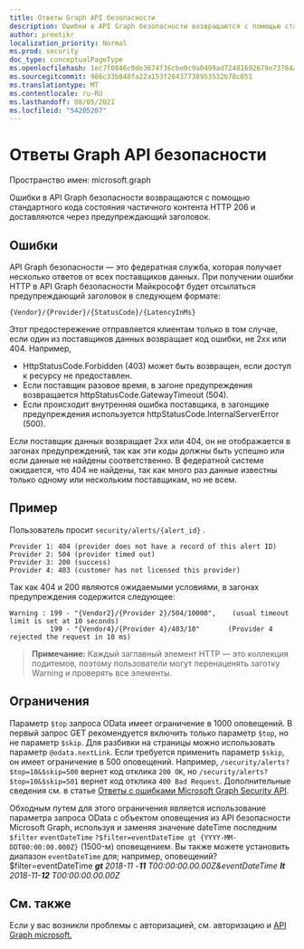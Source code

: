 ```yaml
---
title: Ответы Graph API безопасности
description: Ошибки в API Graph безопасности возвращаются с помощью стандартного кода состояния частичного контента HTTP 206 и доставляются через предупреждающий заголовок.
author: preetikr
localization_priority: Normal
ms.prod: security
doc_type: conceptualPageType
ms.openlocfilehash: 1ec7f0846c0de3674f36cbe0c9a0499ad72481692679e73784a8aafb53387cc2
ms.sourcegitcommit: 986c33b848fa22a153f28437738953532b78c051
ms.translationtype: MT
ms.contentlocale: ru-RU
ms.lasthandoff: 08/05/2021
ms.locfileid: "54205207"
---
```

# <a name="microsoft-graph-security-api-error-responses"></a>Ответы Graph API безопасности

Пространство имен: microsoft.graph

Ошибки в API Graph безопасности возвращаются с помощью стандартного кода состояния частичного контента HTTP 206 и доставляются через предупреждающий заголовок.

## <a name="errors"></a>Ошибки

API Graph безопасности — это федератная служба, которая получает несколько ответов от всех поставщиков данных. При получении ошибки HTTP в API Graph безопасности Майкрософт будет отсылаться предупреждающий заголовок в следующем формате:
<!-- { "blockType": "ignored" } -->

```http
{Vendor}/{Provider}/{StatusCode}/{LatencyInMs}
```

Этот предостережение отправляется клиентам только в том случае, если один из поставщиков данных возвращает код ошибки, не 2xx или 404. Например,

- HttpStatusCode.Forbidden (403) может быть возвращен, если доступ к ресурсу не предоставлен.
- Если поставщик разовое время, в загоне предупреждения возвращается httpStatusCode.GatewayTimeout (504).
- Если происходит внутренняя ошибка поставщика, в загонщике предупреждения используется httpStatusCode.InternalServerError (500).

Если поставщик данных возвращает 2xx или 404, он не отображается в загонах предупреждений, так как эти коды должны быть успешно или если данные не найдены соответственно. В федератной системе ожидается, что 404 не найдены, так как много раз данные известны только одному или нескольким поставщикам, но не всем.

## <a name="example"></a>Пример

Пользователь просит `security/alerts/{alert_id}` .

```
Provider 1: 404 (provider does not have a record of this alert ID)
Provider 2: 504 (provider timed out)
Provider 3: 200 (success)
Provider 4: 403 (customer has not licensed this provider)
```

Так как 404 и 200 являются ожидаемыми условиями, в загонах предупреждения содержится следующее:

```HTTP
Warning : 199 - "{Vendor2}/{Provider 2}/504/10000",    (usual timeout limit is set at 10 seconds)
          199 - "{Vendor4}/{Provider 4}/403/10"       (Provider 4 rejected the request in 10 ms)
```

> **Примечание:** Каждый заглавный элемент HTTP — это коллекция подитемов, поэтому пользователи могут перенаценять заготку Warning и проверять все элементы.

## <a name="constraints"></a>Ограничения

Параметр `$top` запроса OData имеет ограничение в 1000 оповещений. В первый запрос GET рекомендуется включить только параметр `$top`, но не параметр `$skip`. Для разбивки на страницы можно использовать параметр `@odata.nextLink`. Если требуется применить параметр `$skip`, он имеет ограничение в 500 оповещений. Например, `/security/alerts?$top=10&$skip=500` вернет код отклика `200 OK`, но `/security/alerts?$top=10&$skip=501` вернет код отклика `400 Bad Request`. Дополнительные сведения см. в статье [Ответы с ошибками Microsoft Graph Security API](../resources/security-error-codes.md).

Обходным путем для этого ограничения является использование параметра запроса OData с объектом оповещения из API безопасности Microsoft Graph, используя и заменяя значение dateTime последним `$filter` `eventDateTime` `?$filter=eventDateTime gt {YYYY-MM-DDT00:00:00.000Z}` (1500-м) оповещением. Вы также можете установить диапазон `eventDateTime` для; например, оповещений?$filter=eventDateTime ***gt** 2018-11 -**11** T00:00:00.00.00Z&eventDateTime **lt** 2018-11-**12** T00:00:00.00.00Z*

## <a name="see-also"></a>См. также

Если у вас возникли проблемы с авторизацией, см. авторизацию и [API Graph microsoft.](/graph/security-authorization)

